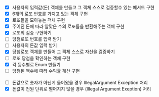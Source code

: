 - [X] 사용자의 입력값(돈) 객체를 만들고 그 객체 스스로 검증할수 있는 메서드 구현
- [X] 6개의 로또 번호를 가지고 있는 객체 구현
- [X] 로또들을 모아놓는 객체 구현
- [X] 주어진 돈에 따라 알맞은 수의 로또들을 반환해주는 객체 구현
- [X] 로또의 검증 구현하기
- [ ] 당첨로또 번호를 입력 받기
- [ ] 사용자의 돈값 입력 받기
- [X] 당첨로또 객체를 만들어 그 객체 스스로 자신을 검증하기
- [ ] 로또 당첨을 확인하는 객체 구현
- [X] 각 등수별로 Enum 만들기
- [ ] 당첨된 액수에 따라 수익률 계산 구현
<br> <br>
- [ ] 돈값으로 숫자가 아닌게 들어왔을 경우 IllegalArgument Exception 처리
- [X] 돈값이 천원 단위로 떨어지지 않을 경우 (Illegal Argument Exeption) 처리
